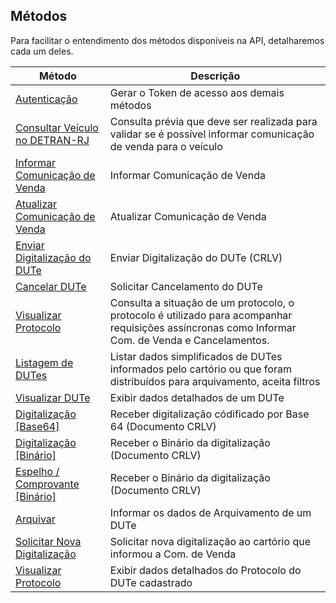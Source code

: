 ## Métodos 

Para facilitar o entendimento dos métodos disponíveis na API, detalharemos cada um deles.


Método | Descrição
------------ | -------------
[Autenticação](metodos/autenticacao.md) | Gerar o Token de acesso aos demais métodos
[Consultar Veículo no DETRAN-RJ](metodos/veiculos.md) | Consulta prévia que deve ser realizada para validar se é possível informar comunicação de venda para o veículo
[Informar Comunicação de Venda](metodos/informacao/dutes_create.md) | Informar Comunicação de Venda
[Atualizar Comunicação de Venda](metodos/informacao/dutes_update.md) | Atualizar Comunicação de Venda
[Enviar Digitalização do DUTe](metodos/informacao/dutes_upload.md) | Enviar Digitalização do DUTe (CRLV)
[Cancelar DUTe](metodos/dutes_cancelar.md) | Solicitar Cancelamento do DUTe
[Visualizar Protocolo](metodos/protocolos_show.md) | Consulta a situação de um protocolo, o protocolo é utilizado para acompanhar requisições assíncronas como Informar Com. de Venda e Cancelamentos. 
[Listagem de DUTes](metodos/dutes_index.md) | Listar dados simplificados de DUTes informados pelo cartório ou que foram distribuídos para arquivamento, aceita filtros  
[Visualizar DUTe](metodos/dutes_show.md) | Exibir dados detalhados de um DUTe
[Digitalização [Base64]](metodos/dutes_imagem.md) | Receber digitalização códificado por Base 64  (Documento CRLV)
[Digitalização [Binário]](metodos/dutes_imagem_download.md)| Receber o Binário da digitalização (Documento CRLV)
[Espelho / Comprovante [Binário]](metodos/dutes_imprimir.md) | Receber o Binário da digitalização (Documento CRLV)
[Arquivar](metodos/registro/dutes_update.md) | Informar os dados de Arquivamento de um DUTe
[Solicitar Nova Digitalização](metodos/registro/dutes_solicitar_imagem.md) | Solicitar nova digitalização ao cartório que informou a Com. de Venda
[Visualizar Protocolo](metodos/protocolos_show.md) | Exibir dados detalhados do Protocolo do DUTe cadastrado 
